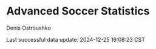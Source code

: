 # Advanced Soccer Statistics
Denis Ostroushko

<!-- gfm -->

Last successful data update: 2024-12-25 19:08:23 CST

